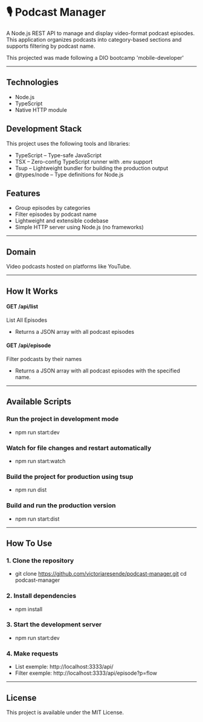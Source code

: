 # 🎙️ Podcast Manager

A Node.js REST API to manage and display video-format podcast episodes. This application organizes podcasts into category-based sections and supports filtering by podcast name.

This projected was made following a DIO bootcamp 'mobile-developer'

---

## Technologies
- Node.js
- TypeScript
- Native HTTP module

## Development Stack
This project uses the following tools and libraries:

- TypeScript – Type-safe JavaScript
- TSX – Zero-config TypeScript runner with .env support
- Tsup – Lightweight bundler for building the production output
- @types/node – Type definitions for Node.js

## Features

- Group episodes by categories
- Filter episodes by podcast name
- Lightweight and extensible codebase
- Simple HTTP server using Node.js (no frameworks)

---

## Domain

Video podcasts hosted on platforms like YouTube.

---

## How It Works
#### GET /api/list
 List All Episodes 
- Returns a JSON array with all podcast episodes

#### GET /api/episode
Filter podcasts by their names
- Returns a JSON array with all podcast episodes with the specified name. 

---
## Available Scripts

### Run the project in development mode
- npm run start:dev

### Watch for file changes and restart automatically
- npm run start:watch

### Build the project for production using tsup
- npm run dist

### Build and run the production version
- npm run start:dist

---

## How To Use
### 1. Clone the repository
- git clone https://github.com/victoriaresende/podcast-manager.git
cd podcast-manager

### 2. Install dependencies
- npm install

### 3. Start the development server
- npm run start:dev

### 4. Make requests
- List exemple: http://localhost:3333/api/
- Filter exemple: http://localhost:3333/api/episode?p=flow

---

## License
This project is available under the MIT License.

